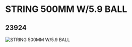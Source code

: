 # STRING 500MM W/5.9 BALL
## 23924
![STRING 500MM W/5.9 BALL](https://lc-www-live-s.legocdn.com/media/bricks/5/2/6132951.jpg)